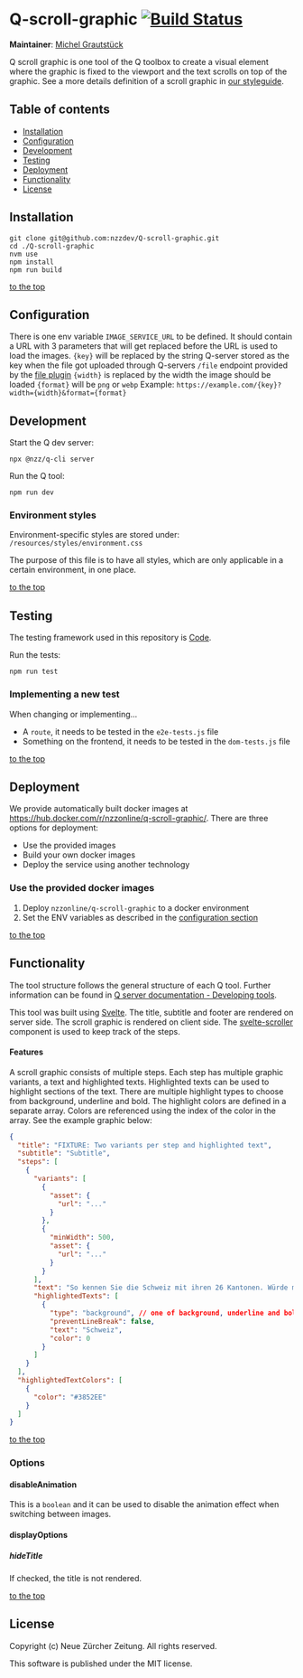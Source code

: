 # Q-scroll-graphic [![Build Status](https://travis-ci.com/nzzdev/Q-scroll-graphic.svg?branch=dev)](https://travis-ci.com/nzzdev/Q-scroll-graphic)

**Maintainer**: [Michel Grautstück](https://github.com/migingreen)

Q scroll graphic is one tool of the Q toolbox to create a visual element where the graphic is fixed to the viewport and the text scrolls on top of the graphic. See a more details definition of a scroll graphic in [our styleguide](https://nzzdev.github.io/Storytelling-Styleguide/#/grafikabfolge).

## Table of contents

- [Installation](#installation)
- [Configuration](#configuration)
- [Development](#development)
- [Testing](#testing)
- [Deployment](#deployment)
- [Functionality](#functionality)
- [License](#license)

## Installation

```
git clone git@github.com:nzzdev/Q-scroll-graphic.git
cd ./Q-scroll-graphic
nvm use
npm install
npm run build
```

[to the top](#table-of-contents)

## Configuration

There is one env variable `IMAGE_SERVICE_URL` to be defined. It should contain a URL with 3 parameters that will get replaced before the URL is used to load the images.
`{key}` will be replaced by the string Q-server stored as the key when the file got uploaded through Q-servers `/file` endpoint provided by the [file plugin](https://github.com/nzzdev/Q-server/blob/dev/plugins/file/index.js)
`{width}` is replaced by the width the image should be loaded
`{format}` will be `png` or `webp`
Example: `https://example.com/{key}?width={width}&format={format}`

## Development

Start the Q dev server:

```
npx @nzz/q-cli server
```

Run the Q tool:

```
npm run dev
```

### Environment styles

Environment-specific styles are stored under: ```/resources/styles/environment.css```

The purpose of this file is to have all styles, which are only applicable in a certain environment, in one place.

[to the top](#table-of-contents)

## Testing

The testing framework used in this repository is [Code](https://github.com/hapijs/code).

Run the tests:

```
npm run test
```

### Implementing a new test

When changing or implementing...

- A `route`, it needs to be tested in the `e2e-tests.js` file
- Something on the frontend, it needs to be tested in the `dom-tests.js` file

[to the top](#table-of-contents)

## Deployment

We provide automatically built docker images at https://hub.docker.com/r/nzzonline/q-scroll-graphic/.
There are three options for deployment:

- Use the provided images
- Build your own docker images
- Deploy the service using another technology

### Use the provided docker images

1. Deploy `nzzonline/q-scroll-graphic` to a docker environment
2. Set the ENV variables as described in the [configuration section](#configuration)

[to the top](#table-of-contents)

## Functionality

The tool structure follows the general structure of each Q tool. Further information can be found in [Q server documentation - Developing tools](https://nzzdev.github.io/Q-server/developing-tools.html).

This tool was built using [Svelte](https://svelte.dev/). The title, subtitle and footer are rendered on server side. The scroll graphic is rendered on client side. The [svelte-scroller](https://github.com/sveltejs/svelte-scroller) component is used to keep track of the steps.

#### Features

A scroll graphic consists of multiple steps. Each step has multiple graphic variants, a text and highlighted texts. Highlighted texts can be used to highlight sections of the text. There are multiple highlight types to choose from background, underline and bold. The highlight colors are defined in a separate array. Colors are referenced using the index of the color in the array. See the example graphic below:

```json
{
  "title": "FIXTURE: Two variants per step and highlighted text",
  "subtitle": "Subtitle",
  "steps": [
    {
      "variants": [
        {
          "asset": {
            "url": "..."
          }
        },
        {
          "minWidth": 500,
          "asset": {
            "url": "..."
          }
        }
      ],
      "text": "So kennen Sie die Schweiz mit ihren 26 Kantonen. Würde man die Grenzen jedoch anhand von Facebook-Freundschaften neu ziehen, ergäbe sich, je nach Kanton, ein ganz anderes Bild.",
      "highlightedTexts": [
        {
          "type": "background", // one of background, underline and bold
          "preventLineBreak": false,
          "text": "Schweiz",
          "color": 0
        }
      ]
    }
  ],
  "highlightedTextColors": [
    {
      "color": "#3852EE"
    }
  ]
}
```

[to the top](#table-of-contents)

### Options

#### disableAnimation

This is a `boolean` and it can be used to disable the animation effect when switching between images.

#### displayOptions

##### hideTitle

If checked, the title is not rendered.

[to the top](#table-of-contents)

## License

Copyright (c) Neue Zürcher Zeitung. All rights reserved.

This software is published under the MIT license.
